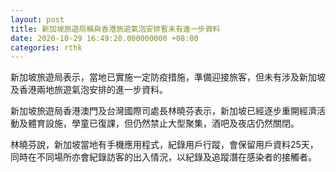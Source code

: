 ```yaml
---
layout: post
title: 新加坡旅遊局稱與香港旅遊氣泡安排暫未有進一步資料
date: 2020-10-29 16:49:20.000000000 +08:00
categories: rthk
---
```


新加坡旅遊局表示，當地已實施一定防疫措施，準備迎接旅客，但未有涉及新加坡及香港兩地旅遊氣泡安排的進一步資料。

新加坡旅遊局香港澳門及台灣國際司處長林曉芬表示，新加坡已經逐步重開經濟活動及體育設施，學童已復課，但仍然禁止大型聚集，酒吧及夜店仍然關閉。

林曉芬說，新加坡當地有手機應用程式，紀錄用戶行蹤，會保留用戶資料25天，同時在不同場所亦會紀錄訪客的出入情況，以紀錄及追蹤潛在感染者的接觸者。
